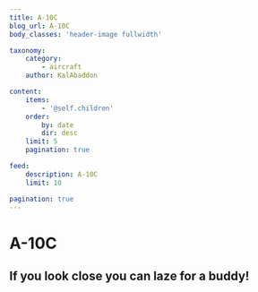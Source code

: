 ```yaml
---
title: A-10C
blog_url: A-10C
body_classes: 'header-image fullwidth'

taxonomy:
    category:
        - aircraft
    author: KalAbaddon

content:
    items:
        - '@self.children'
    order:
        by: date
        dir: desc
    limit: 5
    pagination: true

feed:
    description: A-10C
    limit: 10

pagination: true
---
```


# A-10C

## If you look close you can laze for a buddy!
